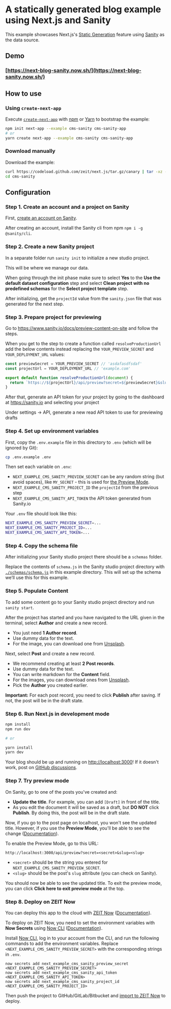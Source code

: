 # A statically generated blog example using Next.js and Sanity

This example showcases Next.js's [Static Generation](/docs/basic-features/pages.md) feature using [Sanity](https://www.sanity.io/) as the data source.

## Demo

### [https://next-blog-sanity.now.sh/](https://next-blog-sanity.now.sh/)

## How to use

### Using `create-next-app`

Execute [`create-next-app`](https://github.com/zeit/next.js/tree/canary/packages/create-next-app) with [npm](https://docs.npmjs.com/cli/init) or [Yarn](https://yarnpkg.com/lang/en/docs/cli/create/) to bootstrap the example:

```bash
npm init next-app --example cms-sanity cms-sanity-app
# or
yarn create next-app --example cms-sanity cms-sanity-app
```

### Download manually

Download the example:

```bash
curl https://codeload.github.com/zeit/next.js/tar.gz/canary | tar -xz --strip=2 next.js-canary/examples/cms-sanity
cd cms-sanity
```

## Configuration

### Step 1. Create an account and a project on Sanity

First, [create an account on Sanity](https://sanity.io).

After creating an account, install the Sanity cli from npm `npm i -g @sanity/cli`.

### Step 2. Create a new Sanity project

In a separate folder run `sanity init` to initialize a new studio project.

This will be where we manage our data.

When going through the init phase make sure to select **Yes** to the **Use the default dataset configuration** step and select **Clean project with no predefined schemas** for the **Select project template** step.

After initializing, get the `projectId` value from the `sanity.json` file that was generated for the next step.

### Step 3. Prepare project for previewing

Go to https://www.sanity.io/docs/preview-content-on-site and follow the steps.

When you get to the step to create a function called `resolveProductionUrl` add the below contents instead replacing the `YOUR_PREVIEW_SECRET` and `YOUR_DEPLOYMENT_URL` values:

```js
const previewSecret = YOUR_PREVIEW_SECRET // 'asdafasdfsdaf'
const projectUrl = YOUR_DEPLOYMENT_URL // 'example.com'

export default function resolveProductionUrl(document) {
  return `https://${projectUrl}/api/preview?secret=${previewSecret}&slug=${document.slug.current}`
}
```

After that, generate an API token for your project by going to the dashboard at https://sanity.io and selecting your project

Under settings -> API, generate a new read API token to use for previewing drafts

### Step 4. Set up environment variables

First, copy the `.env.example` file in this directory to `.env` (which will be ignored by Git):

```bash
cp .env.example .env
```

Then set each variable on `.env`:

- `NEXT_EXAMPLE_CMS_SANITY_PREVIEW_SECRET` can be any random string (but avoid spaces), like `MY_SECRET` - this is used for [the Preview Mode](/docs/advanced-features/preview-mode.md).
- `NEXT_EXAMPLE_CMS_SANITY_PROJECT_ID` the `projectId` from the previous step
- `NEXT_EXAMPLE_CMS_SANITY_API_TOKEN` the API token generated from Sanity.io

Your `.env` file should look like this:

```bash
NEXT_EXAMPLE_CMS_SANITY_PREVIEW_SECRET=...
NEXT_EXAMPLE_CMS_SANITY_PROJECT_ID=...
NEXT_EXAMPLE_CMS_SANITY_API_TOKEN=...
```

### Step 4. Copy the schema file

After initializing your Sanity studio project there should be a `schemas` folder.

Replace the contents of `schema.js` in the Sanity studio project directory with [`./schemas/schema.js`](./schemas/schema.js) in this example directory. This will set up the schema we’ll use this for this example.

### Step 5. Populate Content

To add some content go to your Sanity studio project directory and run `sanity start`.

After the project has started and you have navigated to the URL given in the terminal, select **Author** and create a new record.

- You just need **1 Author record**.
- Use dummy data for the text.
- For the image, you can download one from [Unsplash](https://unsplash.com/).

Next, select **Post** and create a new record.

- We recommend creating at least **2 Post records**.
- Use dummy data for the text.
- You can write markdown for the **Content** field.
- For the images, you can download ones from [Unsplash](https://unsplash.com/).
- Pick the **Author** you created earlier.

**Important:** For each post record, you need to click **Publish** after saving. If not, the post will be in the draft state.

### Step 6. Run Next.js in development mode

```bash
npm install
npm run dev

# or

yarn install
yarn dev
```

Your blog should be up and running on [http://localhost:3000](http://localhost:3000)! If it doesn't work, post on [GitHub discussions](https://github.com/zeit/next.js/discussions).

### Step 7. Try preview mode

On Sanity, go to one of the posts you've created and:

- **Update the title**. For example, you can add `[Draft]` in front of the title.
- As you edit the document it will be saved as a draft, but **DO NOT** click **Publish**. By doing this, the post will be in the draft state.

Now, if you go to the post page on localhost, you won't see the updated title. However, if you use the **Preview Mode**, you'll be able to see the change ([Documentation](/docs/advanced-features/preview-mode.md)).

To enable the Preview Mode, go to this URL:

```
http://localhost:3000/api/preview?secret=<secret>&slug=<slug>
```

- `<secret>` should be the string you entered for `NEXT_EXAMPLE_CMS_SANITY_PREVIEW_SECRET`.
- `<slug>` should be the post's `slug` attribute (you can check on Sanity).

You should now be able to see the updated title. To exit the preview mode, you can click **Click here to exit preview mode** at the top.

### Step 8. Deploy on ZEIT Now

You can deploy this app to the cloud with [ZEIT Now](https://zeit.co/import?filter=next.js&utm_source=github&utm_medium=readme&utm_campaign=next-example) ([Documentation](https://nextjs.org/docs/deployment)).

To deploy on ZEIT Now, you need to set the environment variables with **Now Secrets** using [Now CLI](https://zeit.co/download) ([Documentation](https://zeit.co/docs/now-cli#commands/secrets)).

Install [Now CLI](https://zeit.co/download), log in to your account from the CLI, and run the following commands to add the environment variables. Replace `<NEXT_EXAMPLE_CMS_SANITY_PREVIEW_SECRET>` with the corresponding strings in `.env`.

```
now secrets add next_example_cms_sanity_preview_secret <NEXT_EXAMPLE_CMS_SANITY_PREVIEW_SECRET>
now secrets add next_example_cms_sanity_api_token <NEXT_EXAMPLE_CMS_SANITY_API_TOKEN>
now secrets add next_example_cms_sanity_project_id <NEXT_EXAMPLE_CMS_SANITY_PROJECT_ID>
```

Then push the project to GitHub/GitLab/Bitbucket and [import to ZEIT Now](https://zeit.co/import?filter=next.js&utm_source=github&utm_medium=readme&utm_campaign=next-example) to deploy.
